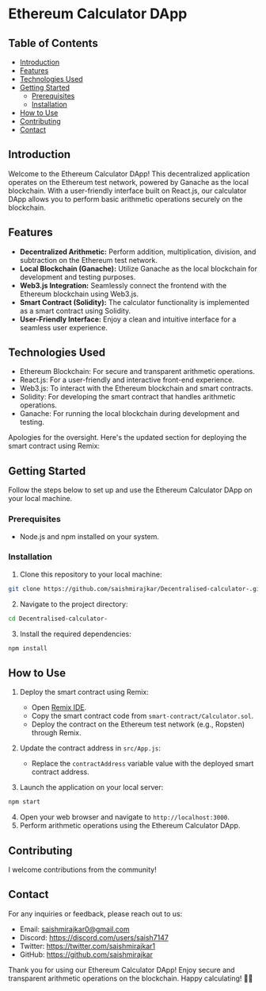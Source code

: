 # Ethereum Calculator DApp

## Table of Contents

- [Introduction](#introduction)
- [Features](#features)
- [Technologies Used](#technologies-used)
- [Getting Started](#getting-started)
  - [Prerequisites](#prerequisites)
  - [Installation](#installation)
- [How to Use](#how-to-use)
- [Contributing](#contributing)
- [Contact](#contact)

## Introduction

Welcome to the Ethereum Calculator DApp! This decentralized application operates on the Ethereum test network, powered by Ganache as the local blockchain. With a user-friendly interface built on React.js, our calculator DApp allows you to perform basic arithmetic operations securely on the blockchain.

## Features

- **Decentralized Arithmetic:** Perform addition, multiplication, division, and subtraction on the Ethereum test network.
- **Local Blockchain (Ganache):** Utilize Ganache as the local blockchain for development and testing purposes.
- **Web3.js Integration:** Seamlessly connect the frontend with the Ethereum blockchain using Web3.js.
- **Smart Contract (Solidity):** The calculator functionality is implemented as a smart contract using Solidity.
- **User-Friendly Interface:** Enjoy a clean and intuitive interface for a seamless user experience.

## Technologies Used

- Ethereum Blockchain: For secure and transparent arithmetic operations.
- React.js: For a user-friendly and interactive front-end experience.
- Web3.js: To interact with the Ethereum blockchain and smart contracts.
- Solidity: For developing the smart contract that handles arithmetic operations.
- Ganache: For running the local blockchain during development and testing.

Apologies for the oversight. Here's the updated section for deploying the smart contract using Remix:

## Getting Started

Follow the steps below to set up and use the Ethereum Calculator DApp on your local machine.

### Prerequisites

- Node.js and npm installed on your system.

### Installation

1. Clone this repository to your local machine:

```bash
git clone https://github.com/saishmirajkar/Decentralised-calculator-.git
```

2. Navigate to the project directory:

```bash
cd Decentralised-calculator-
```

3. Install the required dependencies:

```bash
npm install
```

## How to Use

1. Deploy the smart contract using Remix:
   - Open [Remix IDE](https://remix.ethereum.org/).
   - Copy the smart contract code from `smart-contract/Calculator.sol`.
   - Deploy the contract on the Ethereum test network (e.g., Ropsten) through Remix.

2. Update the contract address in `src/App.js`:
   - Replace the `contractAddress` variable value with the deployed smart contract address.

3. Launch the application on your local server:

```bash
npm start
```

4. Open your web browser and navigate to `http://localhost:3000`.
5. Perform arithmetic operations using the Ethereum Calculator DApp.

## Contributing

I welcome contributions from the community! 

## Contact

For any inquiries or feedback, please reach out to us:

- Email: saishmirajkar0@gmail.com
- Discord: https://discord.com/users/saish7147 
- Twitter: https://twitter.com/saishmirajkar1
- GitHub: https://github.com/saishmirajkar

Thank you for using our Ethereum Calculator DApp! Enjoy secure and transparent arithmetic operations on the blockchain. Happy calculating! 🧮🚀
